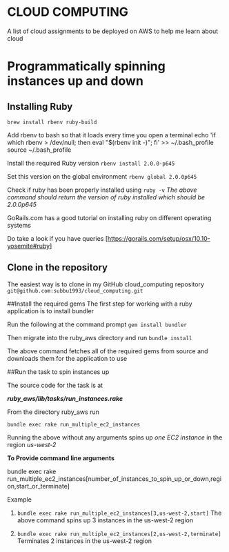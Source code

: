 # **CLOUD COMPUTING**
A list of cloud assignments to be deployed on AWS to help me learn about cloud

# Programmatically spinning instances up and down
## Installing Ruby
` brew install rbenv ruby-build `

Add rbenv to bash so that it loads every time you open a terminal
echo 'if which rbenv > /dev/null; then eval "$(rbenv init -)"; fi' >> ~/.bash_profile
source ~/.bash_profile

Install the required Ruby version
` rbenv install 2.0.0-p645 `

Set this version on the global environment
` rbenv global 2.0.0p645 `

Check if ruby has been properly installed using
` ruby -v `
*The above command should return the version of ruby installed which should be 2.0.0p645*

GoRails.com has a good tutorial on installing ruby on different operating systems

Do take a look if you have queries
  [https://gorails.com/setup/osx/10.10-yosemite#ruby]


## Clone in the repository
The easiest way is to clone in my GitHub cloud_computing repository
` git@github.com:subbu1993/cloud_computing.git `

##Install the required gems
The first step for working with a ruby application is to install bundler

Run the following at the command prompt
` gem install bundler `

Then migrate into the ruby_aws directory and run
` bundle install `

The above command fetches all of the required gems from source and downloads them for the application to use

##Run the task to spin instances up

The source code for the task is at

***ruby_aws/lib/tasks/run_instances.rake***

From the directory ruby_aws run


` bundle exec rake run_multiple_ec2_instances `


Running the above without any arguments spins up *one EC2 instance* in the region *us-west-2*

**To Provide command line arguments**


  bundle exec rake run_multiple_ec2_instances[number_of_instances_to_spin_up_or_down,region,start_or_terminate]


Example


1. ` bundle exec rake run_multiple_ec2_instances[3,us-west-2,start] `
    The above command spins up 3 instances in the us-west-2 region


2. ` bundle exec rake run_multiple_ec2_instances[2,us-west-2,terminate] `
    Terminates 2 instances in the us-west-2 region
